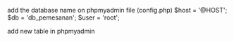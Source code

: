 add the database name on phpmyadmin 
file (config.php)
$host = '@HOST';
$db   = 'db_pemesanan';
$user = 'root';

add new table in phpmyadmin
